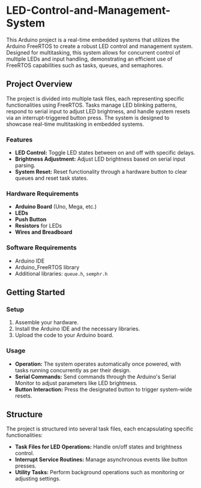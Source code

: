 # LED-Control-and-Management-System

This Arduino project is a real-time embedded systems that utilizes the Arduino FreeRTOS to create a robust LED control and management system. Designed for multitasking, this system allows for concurrent control of multiple LEDs and input handling, demonstrating an efficient use of FreeRTOS capabilities such as tasks, queues, and semaphores.

## Project Overview

The project is divided into multiple task files, each representing specific functionalities using FreeRTOS. Tasks manage LED blinking patterns, respond to serial input to adjust LED brightness, and handle system resets via an interrupt-triggered button press. The system is designed to showcase real-time multitasking in embedded systems.

### Features

- **LED Control:** Toggle LED states between on and off with specific delays.
- **Brightness Adjustment:** Adjust LED brightness based on serial input parsing.
- **System Reset:** Reset functionality through a hardware button to clear queues and reset task states.

### Hardware Requirements

- **Arduino Board** (Uno, Mega, etc.)
- **LEDs**
- **Push Button**
- **Resistors** for LEDs
- **Wires and Breadboard**

### Software Requirements

- Arduino IDE
- Arduino_FreeRTOS library
- Additional libraries: `queue.h`, `semphr.h`

## Getting Started

### Setup

1. Assemble your hardware.
2. Install the Arduino IDE and the necessary libraries.
3. Upload the code to your Arduino board.

### Usage

- **Operation:** The system operates automatically once powered, with tasks running concurrently as per their design.
- **Serial Commands:** Send commands through the Arduino's Serial Monitor to adjust parameters like LED brightness.
- **Button Interaction:** Press the designated button to trigger system-wide resets.

## Structure

The project is structured into several task files, each encapsulating specific functionalities:

- **Task Files for LED Operations:** Handle on/off states and brightness control.
- **Interrupt Service Routines:** Manage asynchronous events like button presses.
- **Utility Tasks:** Perform background operations such as monitoring or adjusting settings.
